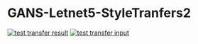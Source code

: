 # GANS-Letnet5-StyleTranfers2
[![test transfer result](https://www.youtube.com/watch?v=OFroJh6pm8o)](https://www.youtube.com/watch?v=OFroJh6pm8o)
[![test transfer input](https://www.youtube.com/watch?v=z14PRjIu_UE)](https://www.youtube.com/watch?v=z14PRjIu_UE)
